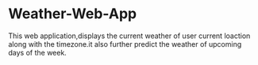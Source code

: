 # Weather-Web-App
This web application,displays the current weather of user current loaction along with the timezone.it also further predict the weather of upcoming days of the week.
